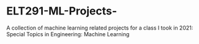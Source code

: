 # ELT291-ML-Projects-
A collection of machine learning related projects for a class I took in 2021: Special Topics in Engineering: Machine Learning
